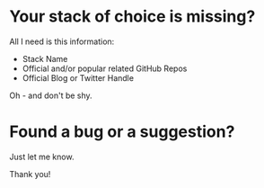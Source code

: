 # Your stack of choice is missing?

All I need is this information:

* Stack Name
* Official and/or popular related GitHub Repos
* Official Blog or Twitter Handle

Oh - and don't be shy.

# Found a bug or a suggestion?

Just let me know.

Thank you!
